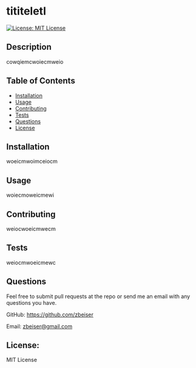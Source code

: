# tititeletl

[![License: MIT License](https://img.shields.io/badge/License-MIT-yellow.svg)](https://opensource.org/licenses/MIT)

## Description

cowqiemcwoiecmweio

## Table of Contents

- [Installation](#installation)
- [Usage](#usage)
- [Contributing](#contributing)
- [Tests](#tests)
- [Questions](#questions)
- [License](#license)

## Installation

woeicmwoimceiocm

## Usage

woiecmoweicmewi

## Contributing

weiocwoeicmwecm

## Tests

weiocmwoeicmewc

## Questions

Feel free to submit pull requests at the repo or send me an email with any questions you have.

GitHub: https://github.com/zbeiser

Email: zbeiser@gmail.com

## License:
    
MIT License
    
